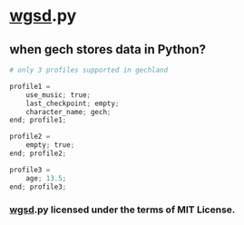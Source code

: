 # [wgsd](https://github.com/ferhatgec/wgsd).py
## when gech stores data in Python?

```py
# only 3 profiles supported in gechland

profile1 =
	use_music; true;
	last_checkpoint; empty;
	character_name; gech;
end; profile1;

profile2 =
	empty; true;
end; profile2;

profile3 =
	age; 13.5;
end; profile3;
```

### [wgsd](https://github.com/ferhatgec/wgsd).py licensed under the terms of MIT License.
